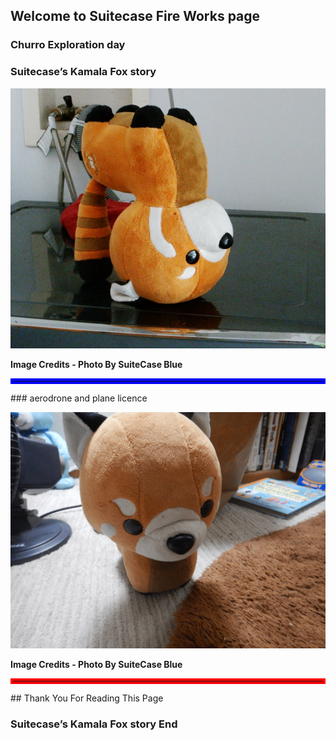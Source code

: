## Welcome to Suitecase Fire Works page

### Churro Exploration day

### Suitecase’s Kamala Fox story 

![Kamala](DSCN0008.jpg "Kamala")

<b>Image Credits - Photo By SuiteCase Blue</b>
<hr style="border:4px solid blue">
### aerodrone and plane licence

![Kamal](kamala.png "Kamala")

<b>Image Credits - Photo By SuiteCase Blue</b>
<hr style="border:4px solid red">
## Thank You For Reading This Page

### Suitecase’s Kamala Fox story End
